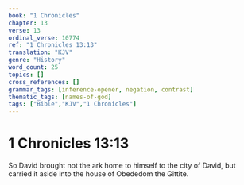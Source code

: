 ```yaml
---
book: "1 Chronicles"
chapter: 13
verse: 13
ordinal_verse: 10774
ref: "1 Chronicles 13:13"
translation: "KJV"
genre: "History"
word_count: 25
topics: []
cross_references: []
grammar_tags: [inference-opener, negation, contrast]
thematic_tags: [names-of-god]
tags: ["Bible","KJV","1 Chronicles"]
---
```


# 1 Chronicles 13:13

So David brought not the ark home to himself to the city of David, but carried it aside into the house of Obededom the Gittite.
